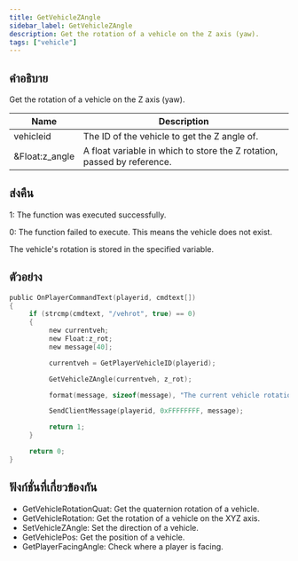 ```yaml
---
title: GetVehicleZAngle
sidebar_label: GetVehicleZAngle
description: Get the rotation of a vehicle on the Z axis (yaw).
tags: ["vehicle"]
---
```


## คำอธิบาย

Get the rotation of a vehicle on the Z axis (yaw).

| Name           | Description                                                             |
| -------------- | ----------------------------------------------------------------------- |
| vehicleid      | The ID of the vehicle to get the Z angle of.                            |
| &Float:z_angle | A float variable in which to store the Z rotation, passed by reference. |

## ส่งคืน

1: The function was executed successfully.

0: The function failed to execute. This means the vehicle does not exist.

The vehicle's rotation is stored in the specified variable.

## ตัวอย่าง

```c
public OnPlayerCommandText(playerid, cmdtext[])
{
     if (strcmp(cmdtext, "/vehrot", true) == 0)
     {
          new currentveh;
          new Float:z_rot;
          new message[40];

          currentveh = GetPlayerVehicleID(playerid);

          GetVehicleZAngle(currentveh, z_rot);

          format(message, sizeof(message), "The current vehicle rotation is: %.0f", z_rot);

          SendClientMessage(playerid, 0xFFFFFFFF, message);

          return 1;
     }

     return 0;
}
```

## ฟังก์ชั่นที่เกี่ยวข้องกัน

- GetVehicleRotationQuat: Get the quaternion rotation of a vehicle.
- GetVehicleRotation: Get the rotation of a vehicle on the XYZ axis.
- SetVehicleZAngle: Set the direction of a vehicle.
- GetVehiclePos: Get the position of a vehicle.
- GetPlayerFacingAngle: Check where a player is facing.
